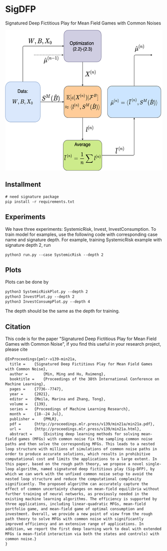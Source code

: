 # SigDFP
Signatured Deep Fictitious Play for Mean Field Games with Common Noises

<p align="center">
  <img src="algoGraph.png" width="600" height="450" />
</p>

## Installment
```
# need signature package
pip install -r requirements.txt
```
## Experiments
We have three experiments: SystemicRisk, Invest, InvestConsumption. To train model for examples, use the following code with corresponding case name and signature depth. For example, training SystemicRisk example with signature depth 2, run
```
python3 run.py --case SystemicRisk --depth 2
```


## Plots
Plots can be done by
```
python3 SystemicRiskPlot.py --depth 2
python3 InvestPlot.py --depth 2
python3 InvestConsumpPlot.py --depth 4
```
The depth should be the same as the depth for training.

## Citation

This code is for the paper "Signatured Deep Fictitious Play for Mean Field Games with Common Noise", if you find this useful in your research project, please cite
```
@InProceedings{pmlr-v139-min21a,
  title = 	 {Signatured Deep Fictitious Play for Mean Field Games with Common Noise},
  author =       {Min, Ming and Hu, Ruimeng},
  booktitle = 	 {Proceedings of the 38th International Conference on Machine Learning},
  pages = 	 {7736--7747},
  year = 	 {2021},
  editor = 	 {Meila, Marina and Zhang, Tong},
  volume = 	 {139},
  series = 	 {Proceedings of Machine Learning Research},
  month = 	 {18--24 Jul},
  publisher =    {PMLR},
  pdf = 	 {http://proceedings.mlr.press/v139/min21a/min21a.pdf},
  url = 	 {http://proceedings.mlr.press/v139/min21a.html},
  abstract = 	 {Existing deep learning methods for solving mean-field games (MFGs) with common noise fix the sampling common noise paths and then solve the corresponding MFGs. This leads to a nested loop structure with millions of simulations of common noise paths in order to produce accurate solutions, which results in prohibitive computational cost and limits the applications to a large extent. In this paper, based on the rough path theory, we propose a novel single-loop algorithm, named signatured deep fictitious play (Sig-DFP), by which we can work with the unfixed common noise setup to avoid the nested loop structure and reduce the computational complexity significantly. The proposed algorithm can accurately capture the effect of common uncertainty changes on mean-field equilibria without further training of neural networks, as previously needed in the existing machine learning algorithms. The efficiency is supported by three applications, including linear-quadratic MFGs, mean-field portfolio game, and mean-field game of optimal consumption and investment. Overall, we provide a new point of view from the rough path theory to solve MFGs with common noise with significantly improved efficiency and an extensive range of applications. In addition, we report the first deep learning work to deal with extended MFGs (a mean-field interaction via both the states and controls) with common noise.}
}
```
